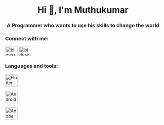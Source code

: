 <h1 align="center">Hi 👋, I'm Muthukumar</h1>
<h3 align="center"> A Programmer who wants to use his skills to change the world </h3>

<h3 align="left">Connect with me:</h3>
<p align="left">
<a href=" www.linkedin.com/in/muthukumar-v-143418247" target="blank"><img align="center" src="https://raw.githubusercontent.com/rahuldkjain/github-profile-readme-generator/master/src/images/icons/Social/linked-in-alt.svg" alt="bidyasagar-mohapatra-b86581203" height="30" width="40" /></a>
<a href="https://instagram.com/zeno.100" target="blank"><img align="center" src="https://raw.githubusercontent.com/rahuldkjain/github-profile-readme-generator/master/src/images/icons/Social/instagram.svg" alt="bidyasagar_anupam" height="30" width="40" /></a>
</p>
<h3 align="left">Languages and tools:</h3>
<p align="left">
  <a href="https://flutter.dev/" target="_blank" rel="noreferrer"> <img src="https://logowik.com/content/uploads/images/flutter5786.jpg" alt="Flutter" width="40" height="40"/> </a></p>
  <a href="https://developer.android.com/studio" target="_blank" rel="noreferrer"> <img src="https://2.bp.blogspot.com/-tzm1twY_ENM/XlCRuI0ZkRI/AAAAAAAAOso/BmNOUANXWxwc5vwslNw3WpjrDlgs9PuwQCLcBGAsYHQ/s1600/pasted%2Bimage%2B0.png" alt="Android Studio" width="40" height="40"/> </a></p>
  <a href="https://www.adobe.com/express/" target="_blank" rel="noreferrer"> <img src="https://yt3.googleusercontent.com/6MGkkEpf29RBzkTCy32TjxoNH326lHKplaX_7V--ZtXMnYuEnCdFSyMwEFk7L8ajidKFKCF0=s900-c-k-c0x00ffffff-no-rj" alt="Adobe express" width="40" height="40"/> </a></p>



